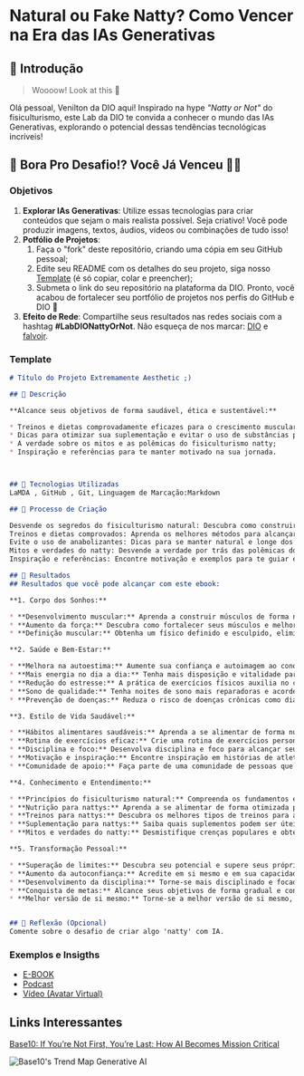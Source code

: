 # Natural ou Fake Natty? Como Vencer na Era das IAs Generativas

## 🚀 Introdução

> Woooow! Look at this 👀

Olá pessoal, Venilton da DIO aqui! Inspirado na hype _"Natty or Not"_ do fisiculturismo, este Lab da DIO te convida a conhecer o mundo das IAs Generativas, explorando o potencial dessas tendências tecnológicas incríveis!

## 🎯 Bora Pro Desafio!? Você Já Venceu 💪🤓

### Objetivos

1. **Explorar IAs Generativas**: Utilize essas tecnologias para criar conteúdos que sejam o mais realista possível. Seja criativo! Você pode produzir imagens, textos, áudios, vídeos ou combinações de tudo isso!
1. **Potfólio de Projetos**:
    1. Faça o "fork" deste repositório, criando uma cópia em seu GitHub pessoal;
    2. Edite seu README com os detalhes do seu projeto, siga nosso [Template](#template) (é só copiar, colar e preencher);
    3. Submeta o link do seu repositório na plataforma da DIO. Pronto, você acabou de fortalecer seu portfólio de projetos nos perfis do GitHub e DIO 🚀
1. **Efeito de Rede**: Compartilhe seus resultados nas redes sociais com a hashtag **#LabDIONattyOrNot**. Não esqueça de nos marcar: [DIO](https://www.linkedin.com/school/dio-makethechange) e [falvojr](https://www.linkedin.com/in/falvojr).

### Template

```markdown
# Título do Projeto Extremamente Aesthetic ;)

## 📒 Descrição

**Alcance seus objetivos de forma saudável, ética e sustentável:**

* Treinos e dietas comprovadamente eficazes para o crescimento muscular natural;
* Dicas para otimizar sua suplementação e evitar o uso de substâncias proibidas;
* A verdade sobre os mitos e as polêmicas do fisiculturismo natty;
* Inspiração e referências para te manter motivado na sua jornada.



## 🤖 Tecnologias Utilizadas
LaMDA , GitHub , Git, Linguagem de Marcação:Markdown 

## 🧐 Processo de Criação

Desvende os segredos do fisiculturismo natural: Descubra como construir um físico musculoso sem substâncias proibidas.
Treinos e dietas comprovados: Aprenda os melhores métodos para alcançar seus objetivos de forma saudável.
Evite o uso de anabolizantes: Dicas para se manter natural e longe dos riscos do doping.
Mitos e verdades do natty: Desvende a verdade por trás das polêmicas do fisiculturismo natural.
Inspiração e referências: Encontre motivação e exemplos para te guiar em sua jornada.

## 🚀 Resultados
## Resultados que você pode alcançar com este ebook:

**1. Corpo dos Sonhos:**

* **Desenvolvimento muscular:** Aprenda a construir músculos de forma natural e eficiente, definindo seu corpo e alcançando a estética desejada.
* **Aumento da força:** Descubra como fortalecer seus músculos e melhorar seu desempenho em diversas atividades físicas.
* **Definição muscular:** Obtenha um físico definido e esculpido, eliminando a gordura corporal e revelando seus músculos.

**2. Saúde e Bem-Estar:**

* **Melhora na autoestima:** Aumente sua confiança e autoimagem ao conquistar seus objetivos físicos.
* **Mais energia no dia a dia:** Tenha mais disposição e vitalidade para realizar suas atividades e aproveitar a vida.
* **Redução do estresse:** A prática de exercícios físicos auxilia no controle do estresse e na melhora do humor.
* **Sono de qualidade:** Tenha noites de sono mais reparadoras e acorde revigorado para enfrentar o dia.
* **Prevenção de doenças:** Reduza o risco de doenças crônicas como diabetes, doenças cardíacas e alguns tipos de câncer.

**3. Estilo de Vida Saudável:**

* **Hábitos alimentares saudáveis:** Aprenda a se alimentar de forma nutritiva e equilibrada, fornecendo ao seu corpo os nutrientes necessários para o crescimento muscular e a saúde em geral.
* **Rotina de exercícios eficaz:** Crie uma rotina de exercícios personalizada que se encaixe em sua rotina e te motive a alcançar seus objetivos.
* **Disciplina e foco:** Desenvolva disciplina e foco para alcançar seus objetivos de longo prazo.
* **Motivação e inspiração:** Encontre inspiração em histórias de atletas natty que alcançaram grandes feitos.
* **Comunidade de apoio:** Faça parte de uma comunidade de pessoas que compartilham seus interesses e objetivos, recebendo apoio e motivação.

**4. Conhecimento e Entendimento:**

* **Princípios do fisiculturismo natural:** Compreenda os fundamentos e as melhores práticas do fisiculturismo natural.
* **Nutrição para nattys:** Aprenda a se alimentar de forma otimizada para o crescimento muscular e a recuperação, fornecendo ao seu corpo os nutrientes que ele precisa.
* **Treinos para nattys:** Descubra os melhores tipos de treinos para alcançar seus objetivos de forma natural, sem overtraining ou risco de lesões.
* **Suplementação para nattys:** Saiba quais suplementos podem ser úteis para nattys e como usá-los de forma segura e eficaz.
* **Mitos e verdades do natty:** Desmistifique crenças populares e obtenha informações confiáveis sobre o fisiculturismo natural.

**5. Transformação Pessoal:**

* **Superação de limites:** Descubra seu potencial e supere seus próprios limites físicos e mentais.
* **Aumento da autoconfiança:** Acredite em si mesmo e em sua capacidade de alcançar seus objetivos.
* **Desenvolvimento da disciplina:** Torne-se mais disciplinado e focado em seus objetivos.
* **Conquista de metas:** Alcance seus objetivos de forma gradual e consistente, celebrando cada conquista ao longo do caminho.
* **Melhor versão de si mesmo:** Torne-se a melhor versão de si mesmo, física e mentalmente.


## 💭 Reflexão (Opcional)
Comente sobre o desafio de criar algo 'natty' com IA.
```

### Exemplos e Insigths

- [E-BOOK](/exemplos/E-BOOK.md)
- [Podcast](/exemplos/PODCAST.md)
- [Vídeo (Avatar Virtual)](/exemplos/VIDEO.md)

## Links Interessantes

[Base10: If You’re Not First, You’re Last: How AI Becomes Mission Critical](https://base10.vc/post/generative-ai-mission-critical/)

![Base10's Trend Map Generative AI](https://github.com/digitalinnovationone/lab-natty-or-not/assets/730492/f4df26e8-f8f7-4419-8252-c69d73ea930c)

